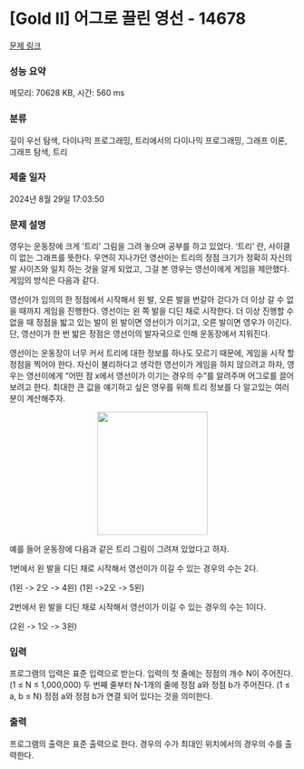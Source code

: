 # [Gold II] 어그로 끌린 영선 - 14678 

[문제 링크](https://www.acmicpc.net/problem/14678) 

### 성능 요약

메모리: 70628 KB, 시간: 560 ms

### 분류

깊이 우선 탐색, 다이나믹 프로그래밍, 트리에서의 다이나믹 프로그래밍, 그래프 이론, 그래프 탐색, 트리

### 제출 일자

2024년 8월 29일 17:03:50

### 문제 설명

<p>영우는 운동장에 크게 ‘트리’ 그림을 그려 놓으며 공부를 하고 있었다. ‘트리’ 란, 사이클이 없는 그래프를 뜻한다. 우연히 지나가던 영선이는 트리의 정점 크기가 정확히 자신의 발 사이즈와 일치 하는 것을 알게 되었고, 그걸 본 영우는 영선이에게 게임을 제안했다. 게임의 방식은 다음과 같다.</p>

<p>영선이가 임의의 한 정점에서 시작해서 왼 발, 오른 발을 번갈아 걷다가 더 이상 갈 수 없을 때까지 게임을 진행한다. 영선이는 왼 쪽 발을 디딘 채로 시작한다. 더 이상 진행할 수 없을 때 정점을 밟고 있는 발이 왼 발이면 영선이가 이기고, 오른 발이면 영우가 이긴다. 단, 영선이가 한 번 밟은 정점은 영선이의 발자국으로 인해 운동장에서 지워진다.</p>

<p>영선이는 운동장이 너무 커서 트리에 대한 정보를 하나도 모르기 때문에, 게임을 시작 할 정점을 찍어야 한다. 자신이 불리하다고 생각한 영선이가 게임을 하지 않으려고 하자, 영우는 영선이에게 “어떤 점 x에서 영선이가 이기는 경우의 수”를 알려주며 어그로를 끌어보려고 한다. 최대한 큰 값을 얘기하고 싶은 영우를 위해 트리 정보를 다 알고있는 여러분이 계산해주자. </p>

<p style="text-align: center;"><img alt="" src="https://onlinejudgeimages.s3-ap-northeast-1.amazonaws.com/problem/14678/1.png" style="height:217px; width:194px"></p>

<p>예를 들어 운동장에 다음과 같은 트리 그림이 그려져 있었다고 하자.</p>

<p>1번에서 왼 발을 디딘 채로 시작해서 영선이가 이길 수 있는 경우의 수는 2다.</p>

<p>(1왼 -> 2오 -> 4왼) (1왼 ->2오 -> 5왼)</p>

<p>2번에서 왼 발을 디딘 채로 시작해서 영선이가 이길 수 있는 경우의 수는 1이다.</p>

<p>(2왼 -> 1오 -> 3왼) </p>

### 입력 

 <p>프로그램의 입력은 표준 입력으로 받는다. 입력의 첫 줄에는 정점의 개수 N이 주어진다. (1 ≤ N ≤ 1,000,000) 두 번째 줄부터 N-1개의 줄에 정점 a와 정점 b가 주어진다. (1 ≤ a, b ≤ N) 정점 a와 정점 b가 연결 되어 있다는 것을 의미한다.</p>

### 출력 

 <p>프로그램의 출력은 표준 출력으로 한다. 경우의 수가 최대인 위치에서의 경우의 수를 출력한다.</p>

